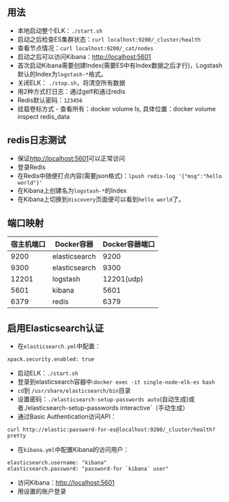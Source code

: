 ## 用法
- 本地启动整个ELK：`./start.sh`
- 启动之后检查ES集群状态：`curl localhost:9200/_cluster/health`
- 查看节点情况：`curl localhost:9200/_cat/nodes`
- 启动之后可以访问Kibana：[http://localhost:5601](http://localhost:5601)
- 首次启动Kibana需要创建Index(需要ES中有Index数据之后才行)，Logstash默认的Index为`logstash-*`格式。
- 关闭ELK： `./stop.sh`，将清空所有数据
- 用2种方式打日志：通过gelf和通过redis
- Redis默认密码：`123456`
- 挂载卷标方式 - 查看所有：docker volume ls, 具体位置：docker volume inspect redis_data


## redis日志测试
- 保证[http://localhost:5601](http://localhost:5601)可以正常访问
- 登录Redis
- 在Redis中随便打点内容(需要json格式)：`lpush redis-log '{"msg":"hello world"}'`
- 在Kibana上创建名为`logstash-*`的Index
- 在Kibana上切换到`discovery`页面便可以看到`hello world`了。


## 端口映射
|宿主机端口|Docker容器|Docker容器端口|
| --- | --- | --- |
|9200|elasticsearch|9200|
|9300|elasticsearch|9300|
|12201|logstash|12201(udp)|
|5601|kibana|5601|
|6379|redis|6379|


## 启用Elasticsearch认证
- 在`elasticsearch.yml`中配置：

```
xpack.security.enabled: true
```

- 启动ELK：`./start.sh`
- 登录到elasticsearch容器中:`docker exec -it single-node-elk-es bash`
- `cd`到 `/usr/share/elasticsearch/bin`目录
- 设置密码：`./elasticsearch-setup-passwords auto`(自动生成)或者./elasticsearch-setup-passwords interactive`（手动生成）
- 通过Basic Authentication访问API：

```
curl http://elastic:password-for-es@localhost:9200/_cluster/health?pretty
```
- 在`kibana.yml`中配置Kibana的访问用户：

```
elasticsearch.username: "kibana"
elasticsearch.password: "password-for `kibana` user"
```

- 访问Kibana：[http://localhost:5601](http://localhost:5601)
- 用设置的账户登录